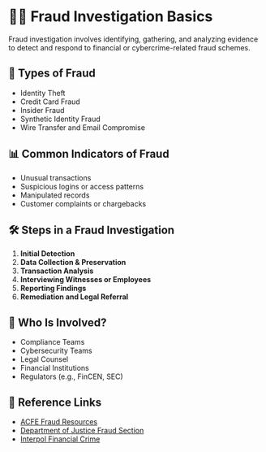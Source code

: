 # 🕵️‍♀️ Fraud Investigation Basics

Fraud investigation involves identifying, gathering, and analyzing evidence to detect and respond to financial or cybercrime-related fraud schemes.

## 🧠 Types of Fraud
- Identity Theft
- Credit Card Fraud
- Insider Fraud
- Synthetic Identity Fraud
- Wire Transfer and Email Compromise

## 📊 Common Indicators of Fraud
- Unusual transactions
- Suspicious logins or access patterns
- Manipulated records
- Customer complaints or chargebacks

## 🛠️ Steps in a Fraud Investigation
1. **Initial Detection**
2. **Data Collection & Preservation**
3. **Transaction Analysis**
4. **Interviewing Witnesses or Employees**
5. **Reporting Findings**
6. **Remediation and Legal Referral**

## 🤝 Who Is Involved?
- Compliance Teams
- Cybersecurity Teams
- Legal Counsel
- Financial Institutions
- Regulators (e.g., FinCEN, SEC)

## 📘 Reference Links
- [ACFE Fraud Resources](https://www.acfe.com)
- [Department of Justice Fraud Section](https://www.justice.gov/criminal-fraud)
- [Interpol Financial Crime](https://www.interpol.int/en/Crimes/Financial-crime)
